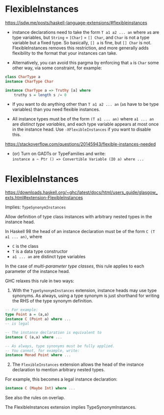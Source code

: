 # FlexibleInstances

https://jsdw.me/posts/haskell-language-extensions/#flexibleinstances

* instance declarations need to take the form `T a1 a2 ... an` where `a`s are type variables, but `String` = `[Char]` = `[] Char`, and `Char` is not a type variable but a fixed type. So basically, `[] a` is fine, but `[] Char` is not. FlexibleInstances removes this restriction, and more generally adds flexibility to the format that your instances can take.

* Alternatively, you can avoid this pargma by enforcing that `a` is `Char` some other way, via some constraint, for example:

```hs
class CharType a
instance CharType Char

instance CharType a => Truthy [a] where
    truthy s = length s /= 0
```


* If you want to do anything other than `T a1 a2 ... an` (`a`s have to be type variables) than you need flexible instances.

* All instance types must be of the form `(T a1 ... an)` where `a1 ... an` are *distinct type variables*, and each type variable appears at most once in the instance head. Use `-XFlexibleInstances` if you want to disable this.

https://stackoverflow.com/questions/20145943/flexible-instances-needed

* (or) Turn on GADTs or TypeFamilies and write:   
`instance a ~ Ptr () => Convertible Variable (IO a) where ...`


# FlexibleInstances

https://downloads.haskell.org/~ghc/latest/docs/html/users_guide/glasgow_exts.html#extension-FlexibleInstances

Implies: `TypeSynonymInstances`

Allow definition of type class instances with arbitrary nested types in the instance head.

In Haskell 98 the head of an instance declaration must be of the form 
`C (T a1 ... an)`, where
- `C` is the class
- `T` is a data type constructor
- `a1 ... an` are distinct type variables

In the case of *multi-parameter type classes*, this rule applies to each parameter of the instance head.

GHC relaxes this rule in two ways:

1. With the `TypeSynonymInstances` extension, instance heads may use type synonyms. As always, using a type synonym is just shorthand for writing the RHS of the type synonym definition.

```hs
-- For example:
type Point a = (a,a)
instance C (Point a) where ...
-- is legal

-- The instance declaration is equivalent to
instance C (a,a) where ...

-- As always, type synonyms must be fully applied.
-- You cannot, for example, write:
instance Monad Point where ...
```

2. The `FlexibleInstances` extension allows the head of the instance declaration to mention arbitrary nested types.

For example, this becomes a legal instance declaration:
```hs
instance C (Maybe Int) where ...
```

See also the rules on overlap.

The FlexibleInstances extension implies TypeSynonymInstances.
